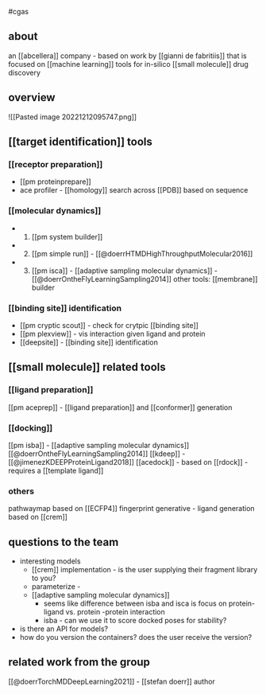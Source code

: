 #cgas 

## about
an [[abcellera]] company - based on work by [[gianni de fabritiis]] that is focused on [[machine learning]] tools for in-silico [[small molecule]] drug discovery

## overview
![[Pasted image 20221212095747.png]]

## [[target identification]] tools
### [[receptor preparation]]
 - [[pm proteinprepare]]
 - ace profiler - [[homology]] search across [[PDB]] based on sequence

### [[molecular dynamics]]
* 1. [[pm system builder]]
* 2. [[pm simple run]] - [[@doerrHTMDHighThroughputMolecular2016]]
* 3. [[pm isca]] - [[adaptive sampling molecular dynamics]] - [[@doerrOntheFlyLearningSampling2014]]
other tools: [[membrane]] builder

### [[binding site]] identification
* [[pm cryptic scout]] - check for crytpic [[binding site]]
* [[pm plexview]] - vis interaction given ligand and protein
* [[deepsite]] - [[binding site]] identification

## [[small molecule]] related tools
### [[ligand preparation]]
[[pm aceprep]] - [[ligand preparation]] and [[conformer]] generation

### [[docking]]
[[pm isba]] - [[adaptive sampling molecular dynamics]] [[@doerrOntheFlyLearningSampling2014]]
[[kdeep]] - [[@jimenezKDEEPProteinLigand2018]]
[[acedock]] - based on [[rdock]] - requires a [[template ligand]]

### others
pathwaymap based on [[ECFP4]] fingerprint
generative - ligand generation based on [[crem]] 

## questions to the team
* interesting models
	* [[crem]] implementation - is the user supplying their fragment library to you?
	* parameterize - 
	* [[adaptive sampling molecular dynamics]]
		* seems like difference between isba and isca is focus on protein-ligand vs. protein -protein interaction
		* isba - can we use it to score docked poses for stability?
* is there an API for models?
* how do you version the containers? does the user receive the version?

## related work from the group
[[@doerrTorchMDDeepLearning2021]] - [[stefan doerr]] author
